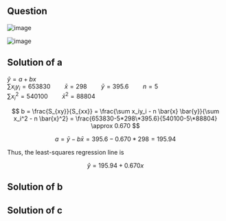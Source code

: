 ## Question

![image](https://github.com/user-attachments/assets/62cca64b-0bc0-450d-9e74-3c7aa97dfcb4)

![image](https://github.com/user-attachments/assets/9e2125f1-1be3-494f-9537-3b69ac322a4c)

## Solution of a

$\hat{y} = a + bx$  
$\sum x_iy_i = 653830 \quad \quad \bar{x} = 298 \quad \quad \bar{y}=395.6 \quad \quad n=5$  
$\sum x_i^2 = 540100 \quad \quad \bar{x}^2 = 88804$  

$$
b = \frac{S_{xy}}{S_{xx}} = \frac{\sum x_iy_i - n \bar{x} \bar{y}}{\sum x_i^2 - n \bar{x}^2} = \frac{653830-5*298\*395.6}{540100-5\*88804} \approx 0.670
$$

$$
a = \bar{y} - b \bar{x} = 395.6 - 0.670*298 = 195.94
$$

Thus, the least-squares regression line is

$$
\hat{y} = 195.94 + 0.670x
$$

## Solution of b


## Solution of c

